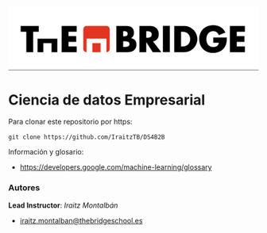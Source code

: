 ![The Bridge](./assets/images/TheBridge_logo.png)

# Ciencia de datos Empresarial

Para clonar este repositorio por https:

```
git clone https://github.com/IraitzTB/DS4B2B
```

Información y glosario:

- https://developers.google.com/machine-learning/glossary

### Autores

**Lead Instructor**: *Iraitz Montalbán*

- iraitz.montalban@thebridgeschool.es